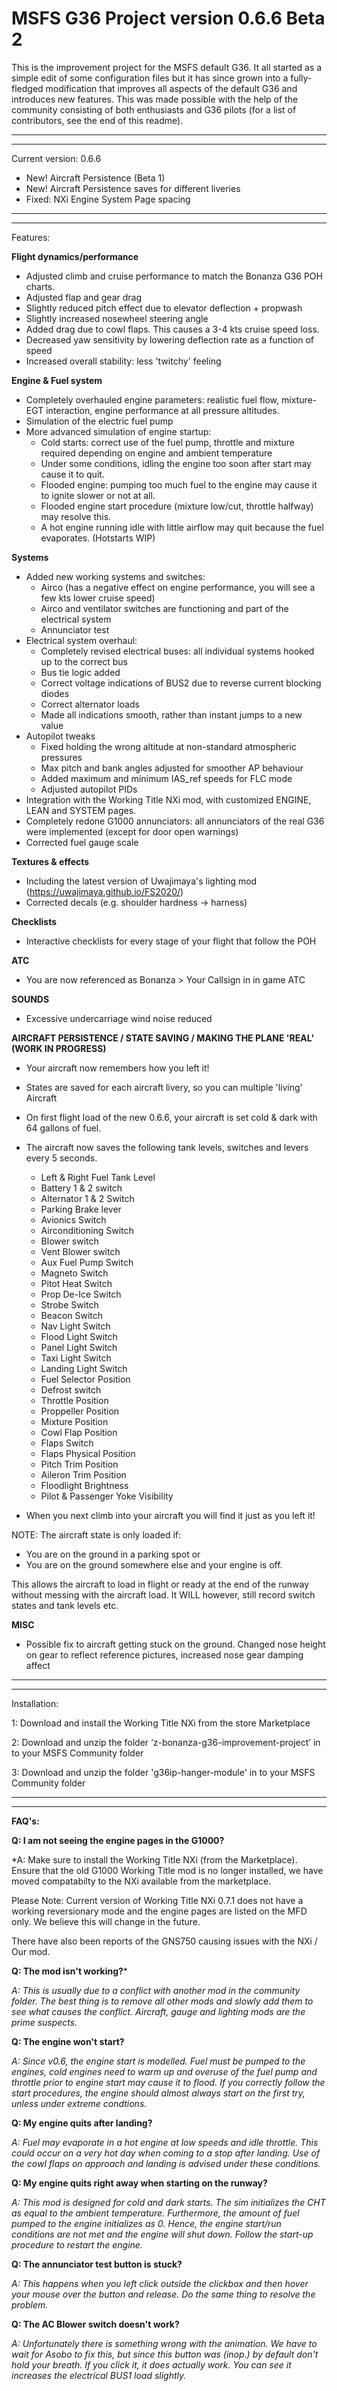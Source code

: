 # MSFS G36 Project version 0.6.6 Beta 2

This is the improvement project for the MSFS default G36. It all started as a simple edit of some configuration files but it has since grown into a fully-fledged modification that improves all aspects of the default G36 and introduces new features. This was made possible with the help of the community consisting of both enthusiasts and G36 pilots (for a list of contributors, see the end of this readme).

-------------------------------------
-------------------------------------

Current version: 0.6.6

* New! Aircraft Persistence (Beta 1)
* New! Aircraft Persistence saves for different liveries
* Fixed: NXi Engine System Page spacing

-------------------------------------
-------------------------------------

Features:

**Flight dynamics/performance**
* Adjusted climb and cruise performance to match the Bonanza G36 POH charts.
* Adjusted flap and gear drag
* Slightly reduced pitch effect due to elevator deflection + propwash
* Slightly increased nosewheel steering angle
* Added drag due to cowl flaps. This causes a 3-4 kts cruise speed loss.
* Decreased yaw sensitivity by lowering deflection rate as a function of speed
* Increased overall stability: less 'twitchy' feeling

**Engine & Fuel system**
* Completely overhauled engine parameters: realistic fuel flow, mixture-EGT interaction, engine performance at all pressure altitudes.
* Simulation of the electric fuel pump
* More advanced simulation of engine startup:
  - Cold starts: correct use of the fuel pump, throttle and mixture required depending on engine and ambient temperature
  - Under some conditions, idling the engine too soon after start may cause it to quit.
  - Flooded engine: pumping too much fuel to the engine may cause it to ignite slower or not at all.
  - Flooded engine start procedure (mixture low/cut, throttle halfway) may resolve this.
  - A hot engine running idle with little airflow may quit because the fuel evaporates. (Hotstarts WIP)

**Systems**
* Added new working systems and switches:
  - Airco (has a negative effect on engine performance, you will see a few kts lower cruise speed)
  - Airco and ventilator switches are functioning and part of the electrical system
  - Annunciator test
* Electrical system overhaul:
  - Completely revised electrical buses: all individual systems hooked up to the correct bus
  - Bus tie logic added
  - Correct voltage indications of BUS2 due to reverse current blocking diodes
  - Correct alternator loads
  - Made all indications smooth, rather than instant jumps to a new value
* Autopilot tweaks
  - Fixed holding the wrong altitude at non-standard atmospheric pressures
  - Max pitch and bank angles adjusted for smoother AP behaviour
  - Added maximum and minimum IAS_ref speeds for FLC mode
  - Adjusted autopilot PIDs
* Integration with the Working Title NXi mod, with customized ENGINE, LEAN and SYSTEM pages.
* Completely redone G1000 annunciators: all annunciators of the real G36 were implemented (except for door open warnings)
* Corrected fuel gauge scale

**Textures & effects**
* Including the latest version of Uwajimaya's lighting mod (https://uwajimaya.github.io/FS2020/)
* Corrected decals (e.g. shoulder hardness -> harness)

**Checklists**
* Interactive checklists for every stage of your flight that follow the POH

**ATC**
* You are now referenced as Bonanza > Your Callsign in in game ATC

**SOUNDS**
* Excessive undercarriage wind noise reduced

**AIRCRAFT PERSISTENCE / STATE SAVING / MAKING THE PLANE 'REAL' (WORK IN PROGRESS)**
* Your aircraft now remembers how you left it! 
* States are saved for each aircraft livery, so you can multiple 'living' Aircraft
* On first flight load of the new 0.6.6, your aircraft is set cold & dark with 64 gallons of fuel. 
* The aircraft now saves the following tank levels, switches and levers every 5 seconds.
    * Left & Right Fuel Tank Level
    * Battery 1 & 2 switch
    * Alternator 1 & 2 Switch
    * Parking Brake lever
    * Avionics Switch
    * Airconditioning Switch
    * Blower switch
    * Vent Blower switch
    * Aux Fuel Pump Switch
    * Magneto Switch
    * Pitot Heat Switch
    * Prop De-Ice Switch
    * Strobe Switch
    * Beacon Switch
    * Nav Light Switch
    * Flood Light Switch
    * Panel Light Switch
    * Taxi Light Switch
    * Landing Light Switch
    * Fuel Selector Position
    * Defrost switch
    * Throttle Position
    * Proppeller Position
    * Mixture Position
    * Cowl Flap Position
    * Flaps Switch
    * Flaps Physical Position
    * Pitch Trim Position
    * Aileron Trim Position
    * Floodlight Brightness
    * Pilot & Passenger Yoke Visibility
 
* When you next climb into your aircraft you will find it just as you left it!

NOTE: The aircraft state is only loaded if:
* You are on the ground in a parking spot or
* You are on the ground somewhere else and your engine is off. 

This allows the aircraft to load in flight or ready at the end of the runway without messing with the aircraft load. It WILL however, still record switch states and tank levels etc.

**MISC**
* Possible fix to aircraft getting stuck on the ground. Changed nose height on gear to reflect reference pictures, increased nose gear damping affect


-------------------------------------
-------------------------------------

Installation:

1: Download and install the Working Title NXi from the store Marketplace

2: Download and unzip the folder ‘z-bonanza-g36-improvement-project’ in to your MSFS Community folder

3: Download and unzip the folder 'g36ip-hanger-module' in to your MSFS Community folder

-------------------------------------
-------------------------------------
**FAQ's:**

**Q: I am not seeing the engine pages in the G1000?**

*A: Make sure to install the Working Title NXi (from the Marketplace). Ensure that the old G1000 Working Title mod is no longer installed, we have moved compatabilty to the NXi available from the marketplace.

Please Note: Current version of Working Title NXi 0.7.1 does not have a working reversionary mode and the engine pages are listed on the MFD only. We believe this will change in the future.

There have also been reports of the GNS750 causing issues with the NXi / Our mod.

**Q: The mod isn't working?***

*A: This is usually due to a conflict with another mod in the community folder. The best thing is to remove all other mods and slowly add them to see what causes the conflict. Aircraft, gauge and lighting mods are the prime suspects.*

**Q: The engine won't start?**

*A: Since v0.6, the engine start is modelled. Fuel must be pumped to the engines, cold engines need to warm up and overuse of the fuel pump and throttle prior to engine start may cause it to flood.  If you correctly follow the start procedures, the engine should almost always start on the first try, unless under extreme condtions.*

**Q: My engine quits after landing?**

*A: Fuel may evaporate in a hot engine at low speeds and idle throttle. This could occur on a very hot day when coming to a stop after landing. Use of the cowl flaps on approach and landing is advised under these conditions.*

**Q: My engine quits right away when starting on the runway?**

*A: This mod is designed for cold and dark starts. The sim initializes the CHT as equal to the ambient temperature. Furthermore, the amount of fuel pumped to the engine initializes as 0. Hence, the engine start/run conditions are not met and the engine will shut down. Follow the start-up procedure to restart the engine.*

**Q: The annunciator test button is stuck?**

*A: This happens when you left click outside the clickbox and then hover your mouse over the button and release. Do the same thing to resolve the problem.*

**Q: The AC Blower switch doesn't work?**

*A: Unfortunately there is something wrong with the animation. We have to wait for Asobo to fix this, but since this button was (inop.) by default don't hold your breath. If you click it, it does actually work. You can see it increases the electrical BUS1 load slightly.*

